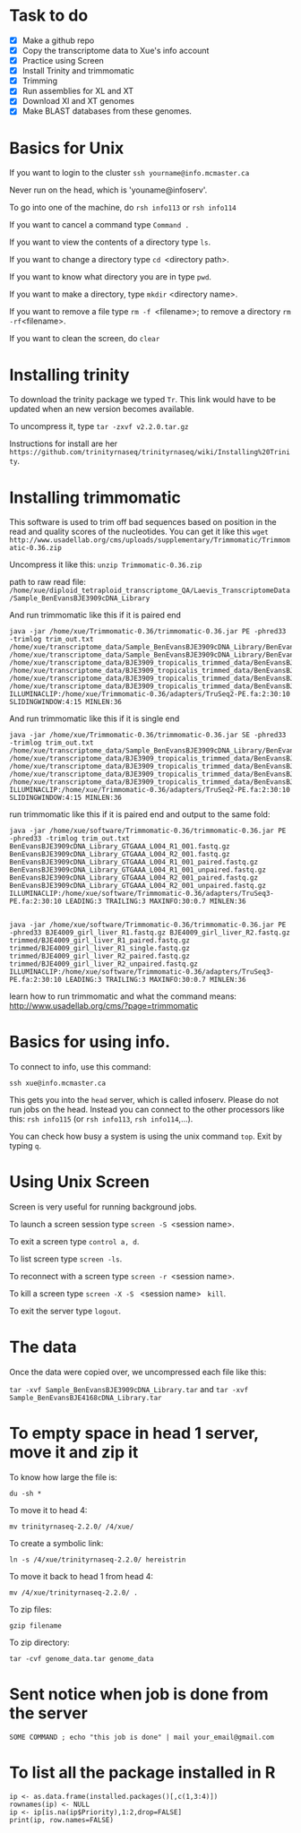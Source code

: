 # Task to do
- [x] Make a github repo 
- [x] Copy the transcriptome data to Xue's info account 
- [x] Practice using Screen 
- [x] Install Trinity and trimmomatic 
- [x] Trimming 
- [x] Run assemblies for XL and XT
- [x] Download Xl and XT genomes
- [x] Make BLAST databases from these genomes.

# Basics for Unix

If you want to login to the cluster `ssh yourname@info.mcmaster.ca`

Never run on the head, which is 'youname@infoserv'.

To go into one of the machine, do `rsh info113` or `rsh info114` 

If you want to cancel a command type `Command .`

If you want to view the contents of a directory type `ls`.

If you want to change a directory type `cd `\<directory path\>.

If you want to know what directory you are in type `pwd`.

If you want to make a directory, type `mkdir` \<directory name\>.

If you want to remove a file type `rm -f `\<filename\>; to remove a directory `rm -rf`\<filename\>.

If you want to clean the screen, do `clear`

# Installing trinity
To download the trinity package we typed `Tr`.  This link would have to be updated when an new version becomes available.

To uncompress it, type `tar -zxvf v2.2.0.tar.gz`

Instructions for install are her `https://github.com/trinityrnaseq/trinityrnaseq/wiki/Installing%20Trinity`.

# Installing trimmomatic

This software is used to trim off bad sequences based on position in the read and quality scores of the nucleotides.  You can get it like this `wget http://www.usadellab.org/cms/uploads/supplementary/Trimmomatic/Trimmomatic-0.36.zip`

Uncompress it like this:
`unzip Trimmomatic-0.36.zip`

path to raw read file: `/home/xue/diploid_tetraploid_transcriptome_QA/Laevis_TranscriptomeData/Sample_BenEvansBJE3909cDNA_Library
`

And run trimmomatic like this if it is paired end
```
java -jar /home/xue/Trimmomatic-0.36/trimmomatic-0.36.jar PE -phred33 -trimlog trim_out.txt /home/xue/transcriptome_data/Sample_BenEvansBJE3909cDNA_Library/BenEvansBJE3909cDNA_Library_GTGAAA_L004_R1_001.fastq.gz /home/xue/transcriptome_data/Sample_BenEvansBJE3909cDNA_Library/BenEvansBJE3909cDNA_Library_GTGAAA_L004_R2_001.fastq.gz /home/xue/transcriptome_data/BJE3909_tropicalis_trimmed_data/BenEvansBJE3909cDNA_Library_GTGAAA_L004_R1_001_paired.fastq.gz /home/xue/transcriptome_data/BJE3909_tropicalis_trimmed_data/BenEvansBJE3909cDNA_Library_GTGAAA_L004_R1_001_single.fastq.gz /home/xue/transcriptome_data/BJE3909_tropicalis_trimmed_data/BenEvansBJE3909cDNA_Library_GTGAAA_L004_R2_001_paired.fastq.gz /home/xue/transcriptome_data/BJE3909_tropicalis_trimmed_data/BenEvansBJE3909cDNA_Library_GTGAAA_L004_R2_001_single.fastq.gz ILLUMINACLIP:/home/xue/Trimmomatic-0.36/adapters/TruSeq2-PE.fa:2:30:10 SLIDINGWINDOW:4:15 MINLEN:36
```
And run trimmomatic like this if it is single end
```
java -jar /home/xue/Trimmomatic-0.36/trimmomatic-0.36.jar SE -phred33 -trimlog trim_out.txt /home/xue/transcriptome_data/Sample_BenEvansBJE3909cDNA_Library/BenEvansBJE3909cDNA_Library_GTGAAA_L004_R1_001.fastq.gz /home/xue/transcriptome_data/BJE3909_tropicalis_trimmed_data/BenEvansBJE3909cDNA_Library_GTGAAA_L004_R1_001_paired.fastq.gz /home/xue/transcriptome_data/BJE3909_tropicalis_trimmed_data/BenEvansBJE3909cDNA_Library_GTGAAA_L004_R1_001_single.fastq.gz /home/xue/transcriptome_data/BJE3909_tropicalis_trimmed_data/BenEvansBJE3909cDNA_Library_GTGAAA_L004_R2_001_paired.fastq.gz /home/xue/transcriptome_data/BJE3909_tropicalis_trimmed_data/BenEvansBJE3909cDNA_Library_GTGAAA_L004_R2_001_single.fastq.gz ILLUMINACLIP:/home/xue/Trimmomatic-0.36/adapters/TruSeq2-PE.fa:2:30:10 SLIDINGWINDOW:4:15 MINLEN:36
```
run trimmomatic like this if it is paired end and output to the same fold:

```
java -jar /home/xue/software/Trimmomatic-0.36/trimmomatic-0.36.jar PE -phred33 -trimlog trim_out.txt BenEvansBJE3909cDNA_Library_GTGAAA_L004_R1_001.fastq.gz BenEvansBJE3909cDNA_Library_GTGAAA_L004_R2_001.fastq.gz BenEvansBJE3909cDNA_Library_GTGAAA_L004_R1_001_paired.fastq.gz BenEvansBJE3909cDNA_Library_GTGAAA_L004_R1_001_unpaired.fastq.gz BenEvansBJE3909cDNA_Library_GTGAAA_L004_R2_001_paired.fastq.gz BenEvansBJE3909cDNA_Library_GTGAAA_L004_R2_001_unpaired.fastq.gz ILLUMINACLIP:/home/xue/software/Trimmomatic-0.36/adapters/TruSeq3-PE.fa:2:30:10 LEADING:3 TRAILING:3 MAXINFO:30:0.7 MINLEN:36


java -jar /home/xue/software/Trimmomatic-0.36/trimmomatic-0.36.jar PE -phred33 BJE4009_girl_liver_R1.fastq.gz BJE4009_girl_liver_R2.fastq.gz trimmed/BJE4009_girl_liver_R1_paired.fastq.gz  trimmed/BJE4009_girl_liver_R1_single.fastq.gz trimmed/BJE4009_girl_liver_R2_paired.fastq.gz trimmed/BJE4009_girl_liver_R2_unpaired.fastq.gz ILLUMINACLIP:/home/xue/software/Trimmomatic-0.36/adapters/TruSeq3-PE.fa:2:30:10 LEADING:3 TRAILING:3 MAXINFO:30:0.7 MINLEN:36
```
learn how to run trimmomatic and what the command means: http://www.usadellab.org/cms/?page=trimmomatic

# Basics for using info.

To connect to info, use this command:

`ssh xue@info.mcmaster.ca`

This gets you into the `head` server, which is called infoserv.  Please do not run jobs on the head.  Instead you can connect to the other processors like this: `rsh info115` (or `rsh info113`, `rsh info114`,...).

You can check how busy a system is using the unix command `top`.  Exit by typing `q`.

# Using Unix Screen

Screen is very useful for running background jobs.

To launch a screen session type `screen -S `\<session name\>.

To exit a screen type `control a, d`.  

To list screen type `screen -ls`.

To reconnect with a screen type `screen -r `\<session name\>.

To kill a screen type `screen -X -S ` \<session name\> ` kill`.

To exit the server type `logout`.

# The data

Once the data were copied over, we uncompressed each file like this:

`tar -xvf Sample_BenEvansBJE3909cDNA_Library.tar`
and
`tar -xvf Sample_BenEvansBJE4168cDNA_Library.tar`

# To empty space in head 1 server, move it and zip it 
To know how large the file is:
 ```
 du -sh *
 ```
To move it to head 4:
```
mv trinityrnaseq-2.2.0/ /4/xue/
```
To create a symbolic link:
```
ln -s /4/xue/trinityrnaseq-2.2.0/ hereistrin
```
To move it back to head 1 from head 4:
```
mv /4/xue/trinityrnaseq-2.2.0/ .
```
To zip files:
```
gzip filename
```
To zip directory: 
```
tar -cvf genome_data.tar genome_data
```
# Sent notice when job is done from the server
```
SOME COMMAND ; echo "this job is done" | mail your_email@gmail.com
```

# To list all the package installed in R
```
ip <- as.data.frame(installed.packages()[,c(1,3:4)])
rownames(ip) <- NULL
ip <- ip[is.na(ip$Priority),1:2,drop=FALSE]
print(ip, row.names=FALSE)
```


